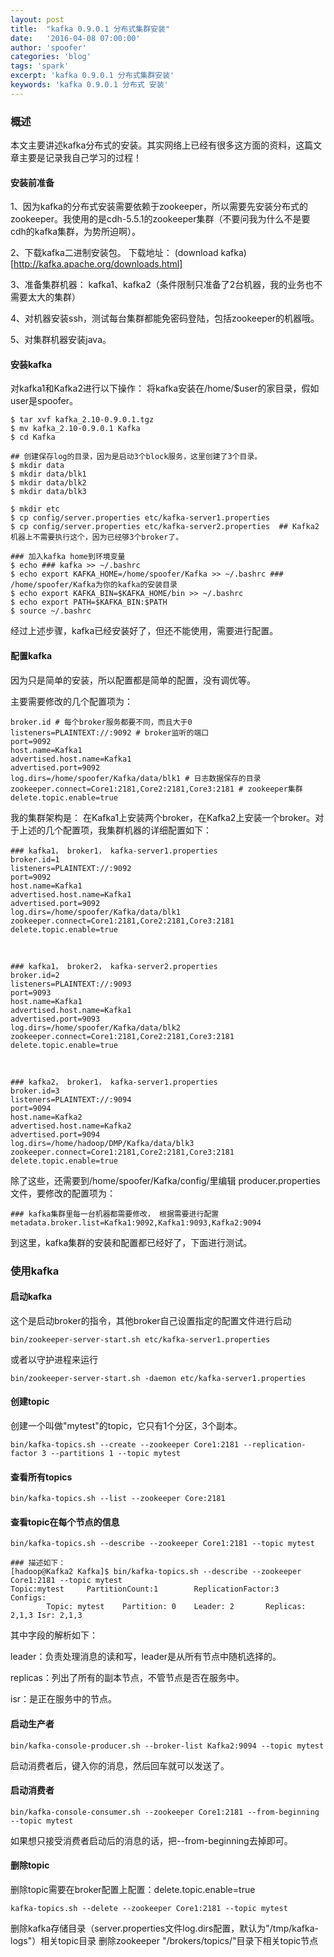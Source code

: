 ```yaml
---
layout: post
title:  "kafka 0.9.0.1 分布式集群安装"
date:   '2016-04-08 07:00:00'
author: 'spoofer'
categories: 'blog'
tags: 'spark'
excerpt: 'kafka 0.9.0.1 分布式集群安装'
keywords: 'kafka 0.9.0.1 分布式 安装'
---
```


### 概述

本文主要讲述kafka分布式的安装。其实网络上已经有很多这方面的资料，这篇文章主要是记录我自己学习的过程！

<!--more-->

#### 安装前准备

1、因为kafka的分布式安装需要依赖于zookeeper，所以需要先安装分布式的zookeeper。我使用的是cdh-5.5.1的zookeeper集群（不要问我为什么不是要cdh的kafka集群，为势所迫啊）。

2、下载kafka二进制安装包。 下载地址：   (download kafka)[http://kafka.apache.org/downloads.html]

3、准备集群机器： kafka1、kafka2（条件限制只准备了2台机器，我的业务也不需要太大的集群）

4、对机器安装ssh，测试每台集群都能免密码登陆，包括zookeeper的机器哦。

5、对集群机器安装java。


#### 安装kafka

对kafka1和Kafka2进行以下操作：
将kafka安装在/home/$user的家目录，假如user是spoofer。

```
$ tar xvf kafka_2.10-0.9.0.1.tgz
$ mv kafka_2.10-0.9.0.1 Kafka
$ cd Kafka

## 创建保存log的目录，因为是启动3个block服务，这里创建了3个目录。
$ mkdir data
$ mkdir data/blk1
$ mkdir data/blk2
$ mkdir data/blk3

$ mkdir etc
$ cp config/server.properties etc/kafka-server1.properties
$ cp config/server.properties etc/kafka-server2.properties  ## Kafka2机器上不需要执行这个，因为已经够3个broker了。

### 加入kafka home到环境变量
$ echo ### kafka >> ~/.bashrc
$ echo export KAFKA_HOME=/home/spoofer/Kafka >> ~/.bashrc ### /home/spoofer/Kafka为你的kafka的安装目录
$ echo export KAFKA_BIN=$KAFKA_HOME/bin >> ~/.bashrc
$ echo export PATH=$KAFKA_BIN:$PATH
$ source ~/.bashrc
```
经过上述步骤，kafka已经安装好了，但还不能使用，需要进行配置。

#### 配置kafka

因为只是简单的安装，所以配置都是简单的配置，没有调优等。

主要需要修改的几个配置项为：

```
broker.id # 每个broker服务都要不同，而且大于0
listeners=PLAINTEXT://:9092 # broker监听的端口
port=9092
host.name=Kafka1
advertised.host.name=Kafka1
advertised.port=9092
log.dirs=/home/spoofer/Kafka/data/blk1 # 日志数据保存的目录
zookeeper.connect=Core1:2181,Core2:2181,Core3:2181 # zookeeper集群
delete.topic.enable=true
```
我的集群架构是： 在Kafka1上安装两个broker，在Kafka2上安装一个broker。对于上述的几个配置项，我集群机器的详细配置如下：

```
### kafka1， broker1， kafka-server1.properties
broker.id=1
listeners=PLAINTEXT://:9092
port=9092
host.name=Kafka1
advertised.host.name=Kafka1
advertised.port=9092
log.dirs=/home/spoofer/Kafka/data/blk1
zookeeper.connect=Core1:2181,Core2:2181,Core3:2181
delete.topic.enable=true



### kafka1， broker2， kafka-server2.properties
broker.id=2
listeners=PLAINTEXT://:9093
port=9093
host.name=Kafka1
advertised.host.name=Kafka1
advertised.port=9093
log.dirs=/home/spoofer/Kafka/data/blk2
zookeeper.connect=Core1:2181,Core2:2181,Core3:2181
delete.topic.enable=true



### kafka2， broker1， kafka-server1.properties
broker.id=3
listeners=PLAINTEXT://:9094
port=9094
host.name=Kafka2
advertised.host.name=Kafka2
advertised.port=9094
log.dirs=/home/hadoop/DMP/Kafka/data/blk3
zookeeper.connect=Core1:2181,Core2:2181,Core3:2181
delete.topic.enable=true
```
除了这些，还需要到/home/spoofer/Kafka/config/里编辑 producer.properties 文件，要修改的配置项为：

```
### kafka集群里每一台机器都需要修改， 根据需要进行配置
metadata.broker.list=Kafka1:9092,Kafka1:9093,Kafka2:9094
```

到这里，kafka集群的安装和配置都已经好了，下面进行测试。


### 使用kafka

#### 启动kafka

这个是启动broker的指令，其他broker自己设置指定的配置文件进行启动

```
bin/zookeeper-server-start.sh etc/kafka-server1.properties
```

或者以守护进程来运行

```
bin/zookeeper-server-start.sh -daemon etc/kafka-server1.properties
```

#### 创建topic

创建一个叫做"mytest"的topic，它只有1个分区，3个副本。

```
bin/kafka-topics.sh --create --zookeeper Core1:2181 --replication-factor 3 --partitions 1 --topic mytest
```

#### 查看所有topics

```
bin/kafka-topics.sh --list --zookeeper Core:2181
```

#### 查看topic在每个节点的信息

```
bin/kafka-topics.sh --describe --zookeeper Core1:2181 --topic mytest

### 描述如下：
[hadoop@Kafka2 Kafka]$ bin/kafka-topics.sh --describe --zookeeper Core1:2181 --topic mytest
Topic:mytest     PartitionCount:1        ReplicationFactor:3     Configs:
        Topic: mytest    Partition: 0    Leader: 2       Replicas: 2,1,3 Isr: 2,1,3
```

其中字段的解析如下：

leader：负责处理消息的读和写，leader是从所有节点中随机选择的。

replicas：列出了所有的副本节点，不管节点是否在服务中。

isr：是正在服务中的节点。


#### 启动生产者

```
bin/kafka-console-producer.sh --broker-list Kafka2:9094 --topic mytest
```

启动消费者后，键入你的消息，然后回车就可以发送了。


#### 启动消费者

```
bin/kafka-console-consumer.sh --zookeeper Core1:2181 --from-beginning --topic mytest

```

如果想只接受消费者启动后的消息的话，把--from-beginning去掉即可。


#### 删除topic

删除topic需要在broker配置上配置：delete.topic.enable=true

```
kafka-topics.sh --delete --zookeeper Core1:2181 --topic mytest
```

删除kafka存储目录（server.properties文件log.dirs配置，默认为"/tmp/kafka-logs"）相关topic目录
删除zookeeper "/brokers/topics/"目录下相关topic节点



  
